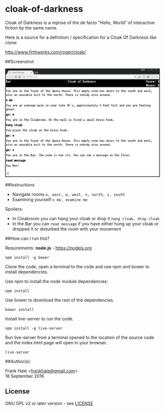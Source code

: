 # cloak-of-darkness

Cloak of Darkness is a reprise of the de facto "Hello, World" of interactive
fiction by the same name.

Here is a source for a definition / specification for a Cloak Of Darkness like clone:

http://www.firthworks.com/roger/cloak/

##Screenshot

![Game user interface screenshot](screenshots/game.png)

##Instructions

- Navigate rooms `e, east, w, west, n, north, s, south`
- Examining yourself `x me, examine me`

Spoilers:

- In Cloakroom you can hang your cloak or drop it `hang cloak, drop cloak`
- In the Bar you can `read message` if you have either hung up your cloak or dropped it or disturbed the room with your movement

##How can I run this?

Requirements: <b>node.js</b> - https://nodejs.org

```
npm install -g bower
```

Clone the code, open a terminal to the code and use npm and bower to install dependencies.

Use npm to install the node module dependencies:

```
npm install
```

Use bower to download the rest of the dependencies.

```
bower install
```

Install live-server to run the code.

```
npm install -g live-server
```

Run live-server from a terminal opened to the location of the source code and
the index.html page will open in your browser.

```
live-server
```

##Author(s):

Frank Hale &lt;frankhale@gmail.com&gt;  
18 September 2016

## License

GNU GPL v2 or later version - see [LICENSE](LICENSE)
